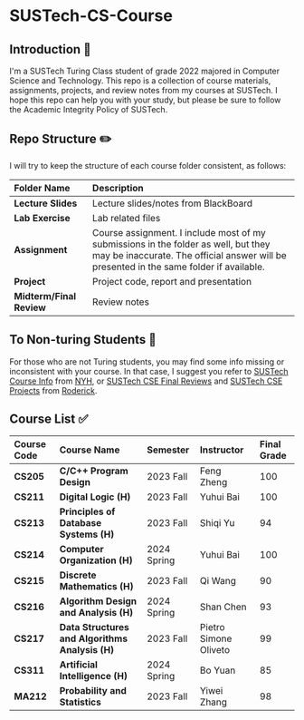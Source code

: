 # SUSTech-CS-Course

## Introduction :rocket:

I'm a SUSTech Turing Class student of grade 2022 majored in Computer Science and Technology.
This repo is a collection of course materials, assignments, projects, and review notes from my courses at SUSTech.
I hope this repo can help you with your study, but please be sure to follow the  Academic Integrity Policy of SUSTech.

## Repo Structure :pencil2:

I will try to keep the structure of each course folder consistent, as follows:

| **Folder Name** | **Description** |
| :--- | :--- |
| **Lecture Slides** | Lecture slides/notes from BlackBoard |
| **Lab Exercise** | Lab related files |
| **Assignment** | Course assignment. I include most of my submissions in the folder as well, but they may be inaccurate. The official answer will be presented in the same folder if available. |
| **Project** | Project code, report and presentation |
| **Midterm/Final Review** | Review notes |

## To Non-turing Students :100:
For those who are not Turing students, you may find some info missing or inconsistent with your course.
In that case, I suggest you refer to [SUSTech Course Info](https://github.com/NYH-Dolphin/SUSTech-Course-Info) from [NYH](https://github.com/NYH-Dolphin), or [SUSTech CSE Final Reviews](https://github.com/RoderickQiu/SUSTech_CSE_Final_Reviews) and [SUSTech CSE Projects](https://github.com/RoderickQiu/SUSTech_CSE_Projects) from [Roderick](https://github.com/RoderickQiu).

## Course List :white_check_mark:

| **Course Code** | **Course Name** | **Semester** | **Instructor** | **Final Grade** |
| :--- | :--- | :--- | :--- | :--- |
| **CS205** | **C/C++ Program Design** | 2023 Fall | Feng Zheng | 100 |
| **CS211** | **Digital Logic (H)** | 2023 Fall | Yuhui Bai | 100 |
| **CS213** | **Principles of Database Systems (H)** | 2023 Fall | Shiqi Yu | 94 |
| **CS214** | **Computer Organization (H)** | 2024 Spring | Yuhui Bai | 100 |
| **CS215** | **Discrete Mathematics (H)** | 2023 Fall | Qi Wang | 90 |
| **CS216** | **Algorithm Design and Analysis (H)** | 2024 Spring | Shan Chen | 93 |
| **CS217** | **Data Structures and Algorithms Analysis (H)** | 2023 Fall | Pietro Simone Oliveto | 99 |
| **CS311** | **Artificial Intelligence (H)** | 2024 Spring | Bo Yuan | 85 |
| **MA212** | **Probability and Statistics** | 2023 Fall | Yiwei Zhang | 98 |
